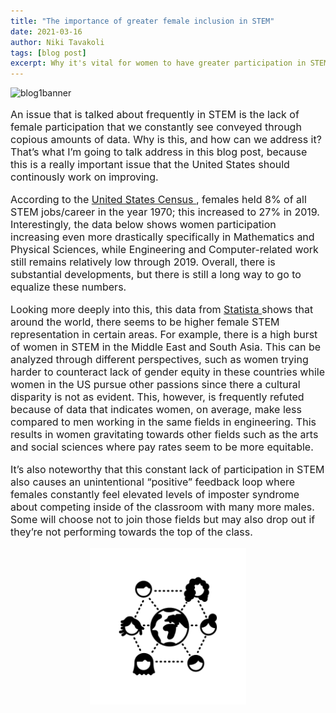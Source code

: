 ```yaml
---
title: "The importance of greater female inclusion in STEM"
date: 2021-03-16
author: Niki Tavakoli
tags: [blog post]
excerpt: Why it's vital for women to have greater participation in STEM and what we as scientists and engineers can do to faciliate this.
---
```

<img src="/images/bannerb2.png" alt="blog1banner" class = "center">

<p style="font-size:16px"> An issue that is talked about frequently in STEM is the lack of female participation that we constantly see conveyed through copious amounts of data. Why is this, and how can we address it? That’s what I’m going to talk address in this blog post, because this is a really important issue that the United States should continously work on improving.</p>

<p style="font-size:16px"> According to the <a href = “https://www.census.gov/library/stories/2021/01/women-making-gains-in-stem-occupations-but-still-underrepresented.html#:~:text=Some%20STEM%20Occupations-,In%201970%2C%20women%20made%20up%2038%25%20of%20all%20U.S%20workers,up%2048%25%20of%20all%20workers.&text=But%20social%20science%20accounted%20for,1970%20to%2015%25%20in%202019.”> United States Census </a>, females held 8% of all STEM jobs/career in the year 1970; this increased to 27% in 2019. Interestingly, the data below shows women participation increasing even more drastically specifically in Mathematics and Physical Sciences, while Engineering and Computer-related work still remains relatively low through 2019. Overall, there is substantial  developments, but there is still a long way to go to equalize these numbers.</p>

<p style="font-size:16px"> Looking more deeply into this, this data from  <a href = “https://www.statista.com/statistics/1116527/share-women-stem-country/”> Statista </a> shows that around the world, there seems to be higher female STEM representation in certain areas. For example, there is a high burst of women in STEM in the Middle East and South Asia. This can be analyzed through different perspectives, such as women trying harder to counteract lack of gender equity in these countries while women in the US pursue other passions since there a cultural disparity is not as evident. This, however, is frequently refuted because of data that indicates women, on average, make less compared to men working in the same fields in engineering. This results in women gravitating towards other fields such as the arts and social sciences where pay rates seem to be more equitable. </p>


<p style="font-size:16px"> It’s also noteworthy that this constant lack of participation in STEM also causes an unintentional “positive” feedback loop where females constantly feel elevated levels of imposter syndrome about competing inside of the classroom with many more males. Some will choose not to join those fields but may also drop out if they’re not performing towards the top of the class.</p>













<center><img src="/images/female.png" alt="blog1banner" width="250" height="250"></center>
